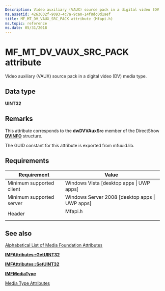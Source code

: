 ```yaml
---
Description: Video auxiliary (VAUX) source pack in a digital video (DV) media type.
ms.assetid: 4263032f-9093-4c7a-9ca0-14f8dc0d1aef
title: MF_MT_DV_VAUX_SRC_PACK attribute (Mfapi.h)
ms.topic: reference
ms.date: 05/31/2018
---
```


# MF\_MT\_DV\_VAUX\_SRC\_PACK attribute

Video auxiliary (VAUX) source pack in a digital video (DV) media type.

## Data type

**UINT32**

## Remarks

This attribute corresponds to the **dwDVVAuxSrc** member of the DirectShow [**DVINFO**](/windows/win32/api/strmif/ns-strmif-dvinfo) structure.

The GUID constant for this attribute is exported from mfuuid.lib.

## Requirements



| Requirement | Value |
|-------------------------------------|------------------------------------------------------------------------------------|
| Minimum supported client<br/> | Windows Vista \[desktop apps \| UWP apps\]<br/>                              |
| Minimum supported server<br/> | Windows Server 2008 \[desktop apps \| UWP apps\]<br/>                        |
| Header<br/>                   | <dl> <dt>Mfapi.h</dt> </dl> |



## See also

<dl> <dt>

[Alphabetical List of Media Foundation Attributes](alphabetical-list-of-media-foundation-attributes.md)
</dt> <dt>

[**IMFAttributes::GetUINT32**](/windows/desktop/api/mfobjects/nf-mfobjects-imfattributes-getuint32)
</dt> <dt>

[**IMFAttributes::SetUINT32**](/windows/desktop/api/mfobjects/nf-mfobjects-imfattributes-setuint32)
</dt> <dt>

[**IMFMediaType**](/windows/desktop/api/mfobjects/nn-mfobjects-imfmediatype)
</dt> <dt>

[Media Type Attributes](media-type-attributes.md)
</dt> </dl>

 

 
